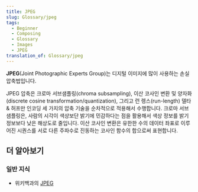 ```yaml
---
title: JPEG
slug: Glossary/jpeg
tags:
  - Beginner
  - Composing
  - Glossary
  - Images
  - JPEG
translation_of: Glossary/jpeg
---
```

**JPEG**(Joint Photographic Experts Group)는 디지털 이미지에 많이 사용하는 손실 압축법입니다.

JPEG 압축은 크로마 서브샘플링(chroma subsampling), 이산 코사인 변환 및 양자화(discrete cosine transformation/quantization), 그리고 런 렝스(run-length) 델타 & 허프만 인코딩 세 가지의 압축 기술을 순차적으로 적용해서 수행합니다. 크로마 서브샘플링은, 사람의 시각이 색상보단 밝기에 민감하다는 점을 활용해서 색상 정보를 밝기 정보보다 낮은 해상도로 줄입니다. 이산 코사인 변환은 유한한 수의 데이터 좌표로 이루어진 시퀀스를 서로 다른 주파수로 진동하는 코사인 함수의 합으로써 표현합니다.

## 더 알아보기

### 일반 지식

- 위키백과의 [JPEG](https://ko.wikipedia.org/wiki/JPEG)
